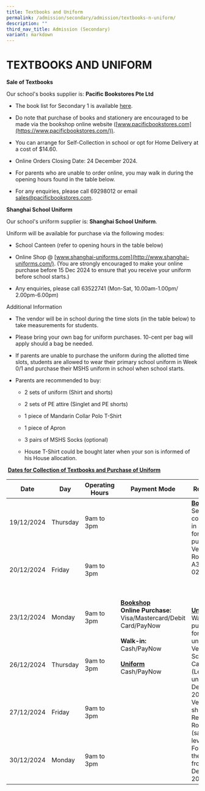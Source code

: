 ```yaml
---
title: Textbooks and Uniform
permalink: /admission/secondary/admission/textbooks-n-uniform/
description: ""
third_nav_title: Admission (Secondary)
variant: markdown
---
```

# TEXTBOOKS AND UNIFORM


**Sale of Textbooks**

Our school's books supplier is: <b>Pacific Bookstores Pte Ltd</b>

*   The book list for Secondary 1 is available [here](/files/2025_MSHS_Sec_1_Booklist.pdf).
    
*   Do note that purchase of books and stationery are encouraged to be made via the bookshop online website ([www.pacificbookstores.com](https://www.pacificbookstores.com/)).&nbsp;
    
*   You can arrange for Self-Collection in school or opt for Home Delivery at a cost of $14.60.&nbsp;
    
*   Online Orders Closing Date: 24 December 2024.
    
*   For parents who are unable to order online, you may walk in during the opening hours found in the table below.
    
*   For any enquiries, please call 69298012 or email sales@pacificbookstores.com.
    

<b>**Shanghai School Uniform**</b>

Our school's uniform supplier is: **Shanghai School Uniform**.

Uniform will be available for purchase via the following modes:

*   School Canteen (refer to opening hours in the table below)
    
*   Online Shop @ [www.shanghai-uniforms.com](http://www.shanghai-uniforms.com/). (You are strongly encouraged to make your online purchase before 15 Dec 2024 to ensure that you receive your uniform before school starts.)
    
*   Any enquiries, please call 63522741 (Mon-Sat, 10.00am-1.00pm/ 2.00pm-6.00pm)
    

Additional Information

*   The vendor will be in school during the time slots (in the table below) to take measurements for students.&nbsp;
*   Please bring your own bag for uniform purchases. 10-cent per bag will apply should a bag be needed.
    
*   If parents are unable to purchase the uniform during the allotted time slots, students are allowed to wear their primary school uniform in Week 0/1 and purchase their MSHS uniform in school when school starts.
    
*   Parents are recommended to buy:
    

    *   2 sets of uniform (Shirt and shorts)
    
    *   2 sets of PE attire (Singlet and PE shorts)
    
    *   1 piece of Mandarin Collar Polo T-Shirt
    
    *   1 piece of Apron
    
    *   3 pairs of MSHS Socks (optional)
    
    *   House T-Shirt could be bought later when your son is informed of his House allocation.
    

&nbsp;<b><u>Dates for Collection of Textbooks and Purchase of Uniform</u></b>
 
 <table>
<thead>
  <tr>
    <th>Date</th>
    <th>Day</th>
    <th>Operating Hours</th>
    <th>Payment Mode</th>
    <th>Remarks </th>
  </tr>
</thead>
<tbody>
  <tr>
    <td>19/12/2024</td>
    <td> Thursday</td>
    <td>9am to 3pm </td>
		<td rowspan="6"><b><u>Bookshop</u></b><br><b>Online Purchase:</b> Visa/Mastercard/Debit Card/PayNow<br><br><b>Walk-in:</b><br>Cash/PayNow <br> <br><b><u>Uniform</u></b><br>Cash/PayNow<br>    <br> </td>
    <td rowspan="6"><b><u>Bookshop</u></b><br>Self-collection in school for online purchase.<br>Venue: Room A3-02/03<br> <br> <br> <br><br> <b><u>Uniform</u></b><br>Walk-in purchase for school uniforms <br>Venue: School Canteen (Level 4) until 24 Dec 2024. Venue will shift to Records Room (same level as Foyer, to the right) from 26 Dec 2024.</td>
  </tr>
  <tr>
    <td>20/12/2024 </td>
    <td> Friday</td>
    <td>9am to 3pm </td>
  </tr>
  <tr>
    <td>23/12/2024 </td>
    <td> Monday</td>
    <td>9am to 3pm </td>
  </tr>
  <tr>
    <td>26/12/2024<br></td>
    <td>Thursday</td>
    <td>9am to 3pm</td>
  </tr>
  <tr>
    <td>27/12/2024</td>
    <td>Friday </td>
    <td>9am to 3pm </td>
  </tr>
	<tr>
    <td>30/12/2024</td>
    <td>Monday </td>
    <td>9am to 3pm </td>
  </tr>
</tbody>
</table>